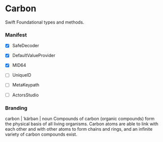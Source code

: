 #  Carbon

Swift Foundational types and methods.

### Manifest

- [x] SafeDecoder
- [x] DefaultValueProvider
- [x] MID64
- [ ] UniqueID
- [ ] MetaKeypath
- [ ] ActorsStudio


### Branding
carbon | ˈkärbən |
noun
Compounds of carbon (organic compounds) form the physical basis 
of all living organisms. Carbon atoms are able to link with each 
other and with other atoms to form chains and rings, and an 
infinite variety of carbon compounds exist.
